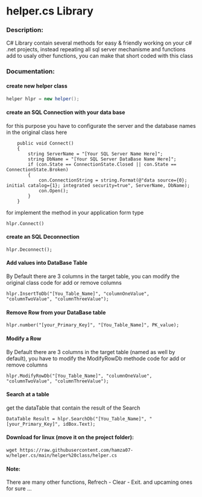 # helper.cs Library

### Description:
C# Library contain several methods for easy & friendly working on your c# .net projects, instead repeating all sql server mechanisme and functions add to usaly other functions, you can make that short coded with this class

### Documentation:

#### create new helper class
```c#
helper hlpr = new helper();
```

#### create an SQL Connection with your data base
for this purpose you have to configurate the server and the database names in the original class here
```
    public void Connect()
    {
        string ServerName = "[Your SQL Server Name Here]";
        string DbName = "[Your SQL Server DataBase Name Here]";
        if (con.State == ConnectionState.Closed || con.State == ConnectionState.Broken)
        {
            con.ConnectionString = string.Format(@"data source={0}; initial catalog={1}; integrated security=true", ServerName, DbName);
            con.Open();
        }
    }
```
for implement the method in your application form type
```
hlpr.Connect()
```

#### create an SQL Deconnection
```
hlpr.Deconnect();
```

#### Add values into DataBase Table
By Default there are 3 columns in the target table, you can modify the original class code for add or remove columns
```
hlpr.InsertToDb("[You_Table_Name]", "columnOneValue", "columnTwoValue", "columnThreeValue");
```

#### Remove Row from your DataBase table
```
hlpr.number("[your_Primary_Key]", "[You_Table_Name]", PK_value);
```

#### Modify a Row
By Default there are 3 columns in the target table (named as well by default), you have to modify the ModifyRowDb methode code for add or remove columns
```
hlpr.ModifyRowDb("[You_Table_Name]", "columnOneValue", "columnTwoValue", "columnThreeValue");
```

#### Search at a table
get the dataTable that contain the result of the Search
```
DataTable Result = hlpr.SearchDb("[You_Table_Name]", "[your_Primary_Key]", idBox.Text);
```

#### Download for linux (move it on the project folder):
```
wget https://raw.githubusercontent.com/hamza07-w/helper.cs/main/helper%20class/helper.cs
```


#### Note:
There are many other functions, Refrech - Clear - Exit. and upcaming ones for sure ...
